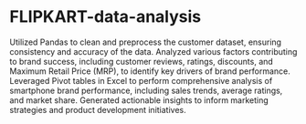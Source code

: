 # FLIPKART-data-analysis

Utilized Pandas to clean and preprocess the customer dataset, ensuring
consistency and accuracy of the data.
Analyzed various factors contributing to brand success, including customer
reviews, ratings, discounts, and Maximum Retail Price (MRP), to identify key drivers
of brand performance.
Leveraged Pivot tables in Excel to perform comprehensive analysis of smartphone
brand performance, including sales trends, average ratings, and market share.
Generated actionable insights to inform marketing strategies and product
development initiatives.
